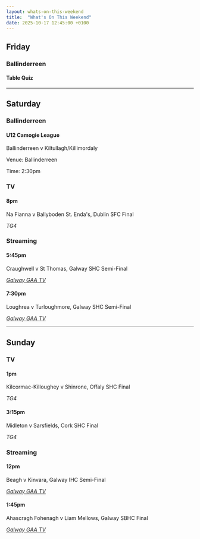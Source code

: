 ```yaml
---
layout: whats-on-this-weekend
title:  "What's On This Weekend"
date: 2025-10-17 12:45:00 +0100
---
```


## Friday

### Ballinderreen

#### Table Quiz

---

## Saturday

### Ballinderreen

#### U12 Camogie League

Ballinderreen v Kiltullagh/Killimordaly

Venue: Ballinderreen

Time: 2:30pm

### TV

#### 8pm

Na Fianna v Ballyboden St. Enda's, Dublin SFC Final

*TG4*

### Streaming

#### 5:45pm

Craughwell v St Thomas, Galway SHC Semi-Final

[*Galway GAA TV*](https://page.inplayer.com/galwaygaatv/item.html?id=5059295)

#### 7:30pm

Loughrea v Turloughmore, Galway SHC Semi-Final

[*Galway GAA TV*](https://page.inplayer.com/galwaygaatv/item.html?id=5059294)

---

## Sunday

### TV

#### 1pm

Kilcormac-Killoughey v Shinrone, Offaly SHC Final

*TG4*

#### 3:15pm

Midleton v Sarsfields, Cork SHC Final

*TG4*

### Streaming

#### 12pm

Beagh v Kinvara, Galway IHC Semi-Final

[*Galway GAA TV*](https://page.inplayer.com/galwaygaatv/item.html?id=5061798)

#### 1:45pm

Ahascragh Fohenagh v Liam Mellows, Galway SBHC Final

[*Galway GAA TV*](https://page.inplayer.com/galwaygaatv/item.html?id=5061797)